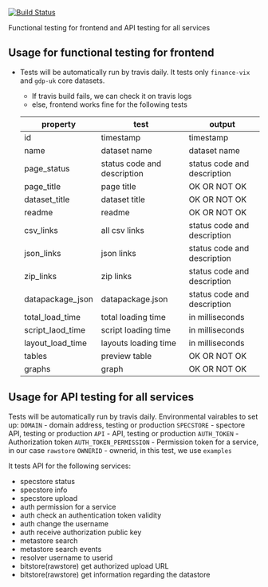 [![Build Status](https://travis-ci.org/datahq/frontend-functional-tests.svg?branch=master)](https://travis-ci.org/datahq/frontend-functional-tests)

Functional testing for frontend and API testing for all services

## Usage for functional testing for frontend

* Tests will be automatically run by travis daily. It tests only `finance-vix` and `gdp-uk` core datasets.
  * If travis build fails, we can check it on travis logs
  * else, frontend works fine for the following tests

  | property | test | output |
  | -------- | -------- | -------- |
  | id | timestamp | timestamp |
  | name | dataset name | dataset name |
  | page_status | status code and description | status code and description |
  | page_title | page title | OK OR NOT OK |
  | dataset_title | dataset title | OK OR NOT OK |
  | readme | readme | OK OR NOT OK |
  | csv_links | all csv links  | status code and description |
  | json_links | json links | status code and description |
  | zip_links | zip links | status code and description |
  | datapackage_json | datapackage.json | status code and description |
  | total_load_time | total loading time | in milliseconds |
  | script_laod_time | script loading time | in milliseconds |
  | layout_load_time | layouts loading time | in milliseconds |
  | tables | preview table | OK OR NOT OK |
  | graphs | graph | OK OR NOT OK |
  
## Usage for API testing for all services

Tests will be automatically run by travis daily.
Environmental vairables to set up:
`DOMAIN` - domain address, testing or production
`SPECSTORE` - spectore API, testing or production
`API` - API, testing or production
`AUTH_TOKEN` - Authorization token
`AUTH_TOKEN_PERMISSION` - Permission token for a service, in our case `rawstore`
`OWNERID` - ownerid, in this test, we use `examples`

It tests API for the following services:
* specstore status
* specstore info
* specstore upload
* auth permission for a service
* auth check an authentication token validity
* auth change the username
* auth receive authorization public key
* metastore search
* metastore search events
* resolver username to userid
* bitstore(rawstore) get authorized upload URL
* bitstore(rawstore) get information regarding the datastore

